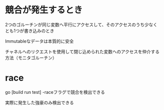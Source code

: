 # 競合が発生するとき

2つのゴルーチンが同じ変数へ平行にアクセスして、そのアクセスのうち少なくとも1つが書き込みのとき

Immutableなデータは本質的に安全

チャネルへのリクエストを使用して閉じ込められた変数へのアクセスを仲介する方法（モニタゴルーチン）



# race

go [build run test] -raceフラグで競合を検出できる

実際に発生した強豪のみ検出できる
